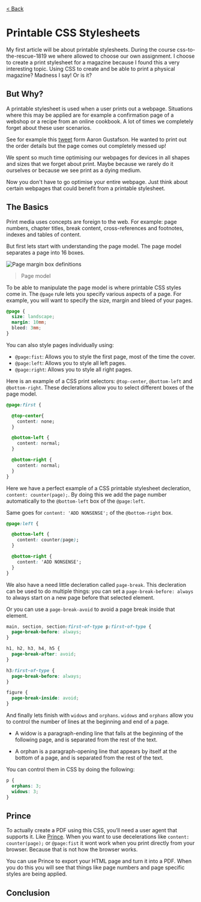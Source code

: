 [< Back](../README.md)

# Printable CSS Stylesheets
My first article will be about printable stylesheets. During the course css-to-the-rescue-1819 we where allowed to choose our own assignment. I choose to create a print stylesheet for a magazine because I found this a very interesting topic. Using CSS to create and be able to print a physical magazine? Madness I say! Or is it?

## But Why?
A printable stylesheet is used when a user prints out a webpage. Situations where this may be applied are for example a confirmation page of a webshop or a recipe from an online cookbook. A lot of times we completely forget about these user scenarios.

See for example this [tweet](https://twitter.com/AaronGustafson/status/788073583528538112/photo/1?ref_src=twsrc%5Etfw%7Ctwcamp%5Etweetembed%7Ctwterm%5E788073583528538112&ref_url=https%3A%2F%2Fuxdesign.cc%2Fmedia%2F870afac2877e8d6462bfb5dfe5e1b099%3FpostId%3Df1e6604cfd6) form Aaron Gustafson. He wanted to print out the order details but the page comes out completely messed up!

We spent so much time optimising our webpages for devices in all shapes and sizes that we forget about print. Maybe because we rarely do it ourselves or because we see print as a dying medium.

Now you don't have to go optimise your entire webpage. Just think about certain webpages that could benefit from a printable stylesheet.

## The Basics
Print media uses concepts are foreign to the web. For example: page numbers, chapter titles, break content, cross-references and footnotes, indexes and tables of content.

But first lets start with understanding the page model. The page model separates a page into 16 boxes.

![Page margin box definitions](https://cloud.netlifyusercontent.com/assets/344dbf88-fdf9-42bb-adb4-46f01eedd629/05d0cb51-22ec-4eaf-93c0-222f16de6136/1-image-margin-boxes-large-opt.jpg)
> Page model

To be able to manipulate the page model is where printable CSS styles come in. The `@page` rule lets you specify various aspects of a page. For example, you will want to specify the size, margin and bleed of your pages.

```css
@page {
  size: landscape;
  margin: 10mm;
  bleed: 3mm;
}
```

You can also style pages individually using:

* `@page:fist`: Allows you to style the first page, most of the time the cover.
* `@page:left`: Allows you to style all left pages.
* `@page:right`: Allows you to style all right pages.

Here is an example of a CSS print selectors: `@top-center`, `@bottom-left` and `@bottom-right`. These declerations allow you to select different boxes of the page model.

```css
@page:first {

  @top-center{
    content: none;
  }

  @bottom-left {
    content: normal;
  }

  @bottom-right {
    content: normal;
  }
}
```
Here we have a perfect example of a CSS printable stylesheet decleration, `content: counter(page);`. By doing this we add the page number automatically to the `@bottom-left` box of the `@page:left`.

Same goes for `content: 'ADD NONSENSE';` of the `@bottom-right` box.

```css
@page:left {

  @bottom-left {
    content: counter(page);
  }

  @bottom-right {
    content: 'ADD NONSENSE';
  }
}
```
We also have a need little decleration called `page-break`. This decleration can be used to do multiple things: you can set a `page-break-before: always` to always start on a new page before that selected element.

Or you can use a `page-break-avoid` to avoid a page break inside that element.

```css
main, section, section:first-of-type p:first-of-type {
  page-break-before: always;
}

h1, h2, h3, h4, h5 {
  page-break-after: avoid;
}

h3:first-of-type {
  page-break-before: always;
}

figure {
  page-break-inside: avoid;
}
```
And finally lets finish with `widows` and `orphans`. `widows` and `orphans` allow you to control the number of lines at the beginning and end of a page.

* A widow is a paragraph-ending line that falls at the beginning of the following page, and is separated from the rest of the text.

* A orphan is a paragraph-opening line that appears by itself at the bottom of a page, and is separated from the rest of the text.

You can control them in CSS by doing the following:

```css
p {
  orphans: 3;
  widows: 3;
}
```

## Prince
To actually create a PDF using this CSS, you’ll need a user agent that supports it. Like [Prince](https://www.princexml.com/). When you want to use decelerations like `content: counter(page);` or `@page:fist` it wont work when you print directly from your browser. Because that is not how the browser works.

You can use Prince to export your HTML page and turn it into a PDF. When you do this you will see that things like page numbers and page specific styles are being applied.

## Conclusion
